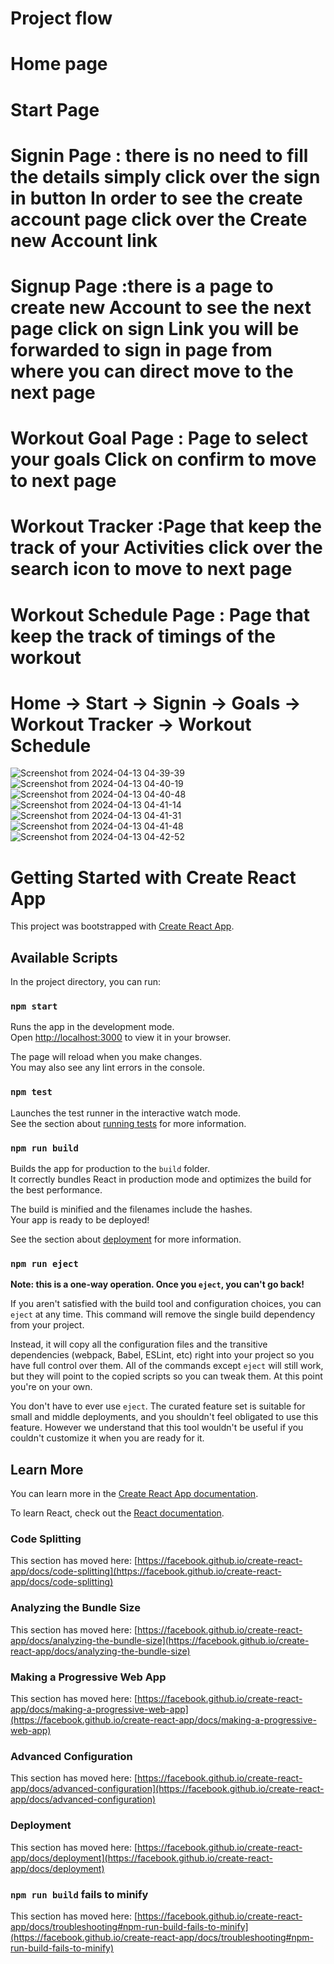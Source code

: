 # Project flow
# Home page 
# Start Page
# Signin Page  : there is no need to fill the details simply click over the sign in button In order to see the create account page click over the Create new Account link
# Signup Page :there is a page to create new Account to see the next page click on sign Link you will be forwarded to sign in page from where you can direct move to the next page
# Workout Goal Page : Page to select your goals Click on confirm to move to next page
# Workout Tracker :Page that keep the track of your Activities  click over the search icon to move to next page
# Workout Schedule Page : Page that keep the track of timings of the workout



# Home -> Start -> Signin -> Goals -> Workout Tracker -> Workout Schedule
![Screenshot from 2024-04-13 04-39-39](https://github.com/Shubhansh0311/DacoidDigitalInternship/assets/115573906/20cbd29b-792f-4d21-9358-2bbbb1ec5680)
![Screenshot from 2024-04-13 04-40-19](https://github.com/Shubhansh0311/DacoidDigitalInternship/assets/115573906/81112d55-bb59-4271-989d-2725d3cc1ec4)
![Screenshot from 2024-04-13 04-40-48](https://github.com/Shubhansh0311/DacoidDigitalInternship/assets/115573906/36203c81-4849-4400-9dfe-12eb71409fcd)
![Screenshot from 2024-04-13 04-41-14](https://github.com/Shubhansh0311/DacoidDigitalInternship/assets/115573906/f5afd967-2572-4a80-8e15-b89f7768ecd1)
![Screenshot from 2024-04-13 04-41-31](https://github.com/Shubhansh0311/DacoidDigitalInternship/assets/115573906/b6fc57c1-3807-4fa7-9779-81a61d192b6f)
![Screenshot from 2024-04-13 04-41-48](https://github.com/Shubhansh0311/DacoidDigitalInternship/assets/115573906/61b44778-5047-42e1-8b4c-37d6cffe0626)
![Screenshot from 2024-04-13 04-42-52](https://github.com/Shubhansh0311/DacoidDigitalInternship/assets/115573906/09377248-e54b-4d2e-8390-10eb0666dbe2)







# Getting Started with Create React App

This project was bootstrapped with [Create React App](https://github.com/facebook/create-react-app).

## Available Scripts

In the project directory, you can run:

### `npm start`

Runs the app in the development mode.\
Open [http://localhost:3000](http://localhost:3000) to view it in your browser.

The page will reload when you make changes.\
You may also see any lint errors in the console.

### `npm test`

Launches the test runner in the interactive watch mode.\
See the section about [running tests](https://facebook.github.io/create-react-app/docs/running-tests) for more information.

### `npm run build`

Builds the app for production to the `build` folder.\
It correctly bundles React in production mode and optimizes the build for the best performance.

The build is minified and the filenames include the hashes.\
Your app is ready to be deployed!

See the section about [deployment](https://facebook.github.io/create-react-app/docs/deployment) for more information.

### `npm run eject`

**Note: this is a one-way operation. Once you `eject`, you can't go back!**

If you aren't satisfied with the build tool and configuration choices, you can `eject` at any time. This command will remove the single build dependency from your project.

Instead, it will copy all the configuration files and the transitive dependencies (webpack, Babel, ESLint, etc) right into your project so you have full control over them. All of the commands except `eject` will still work, but they will point to the copied scripts so you can tweak them. At this point you're on your own.

You don't have to ever use `eject`. The curated feature set is suitable for small and middle deployments, and you shouldn't feel obligated to use this feature. However we understand that this tool wouldn't be useful if you couldn't customize it when you are ready for it.

## Learn More

You can learn more in the [Create React App documentation](https://facebook.github.io/create-react-app/docs/getting-started).

To learn React, check out the [React documentation](https://reactjs.org/).

### Code Splitting

This section has moved here: [https://facebook.github.io/create-react-app/docs/code-splitting](https://facebook.github.io/create-react-app/docs/code-splitting)

### Analyzing the Bundle Size

This section has moved here: [https://facebook.github.io/create-react-app/docs/analyzing-the-bundle-size](https://facebook.github.io/create-react-app/docs/analyzing-the-bundle-size)

### Making a Progressive Web App

This section has moved here: [https://facebook.github.io/create-react-app/docs/making-a-progressive-web-app](https://facebook.github.io/create-react-app/docs/making-a-progressive-web-app)

### Advanced Configuration

This section has moved here: [https://facebook.github.io/create-react-app/docs/advanced-configuration](https://facebook.github.io/create-react-app/docs/advanced-configuration)

### Deployment

This section has moved here: [https://facebook.github.io/create-react-app/docs/deployment](https://facebook.github.io/create-react-app/docs/deployment)

### `npm run build` fails to minify

This section has moved here: [https://facebook.github.io/create-react-app/docs/troubleshooting#npm-run-build-fails-to-minify](https://facebook.github.io/create-react-app/docs/troubleshooting#npm-run-build-fails-to-minify)
